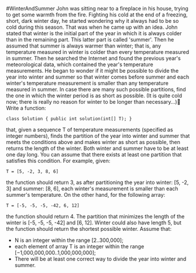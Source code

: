 #WinterAndSummer
John was sitting near to a fireplace in his house, trying to get some warmth from the fire. Fighting his cold at the end of a freezing, short, dark winter day, he started wondering why it always had to be so cold during this season. That was when he came up with an idea.
John stated that winter is the initial part of the year in which it is always colder than in the remaining part. This latter part is called 'summer'. Then he assumed that summer is always warmer than winter; that is, any temperature measured in winter is colder than every temperature measured in summer.
Then he searched the Internet and found the previous year's meteorological data, which contained the year's temperature measurements. He began to wonder if it might be possible to divide the year into winter and summer so that winter comes before summer and each winter's temperature measurement is smaller than any temperature measured in summer. In case there are many such possible partitions, find the one in which the winter period is as short as possible. (It is quite cold now; there is really no reason for winter to be longer than necessary...)
Write a function:

```class Solution { public int solution(int[] T); }```

that, given a sequence T of temperature measurements (specified as integer numbers), finds the partition of the year into winter and summer that meets the conditions above and makes winter as short as possible, then returns the length of the winter. Both winter and summer have to be at least one day long. You can assume that there exists at least one partition that satisfies this condition.
For example, given:

```T = [5, -2, 3, 8, 6]```

the function should return 3, as after partitioning the year into winter: [5, -2, 3] and summer: [8, 6], each winter's measurement is smaller than each summer's temperature.
On the other hand, for the following array:

```T = [-5, -5, -5, -42, 6, 12]```

the function should return 4. The partition that minimizes the length of the winter is [-5, -5, -5, -42] and [6, 12]. Winter could also have length 5, but the function should return the shortest possible winter.
Assume that:
* N is an integer within the range [2..300,000];
* each element of array T is an integer within the range [−1,000,000,000..1,000,000,000];
* There will be at least one correct way to divide the year into winter and summer.

